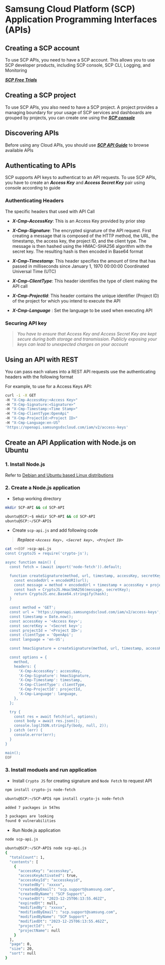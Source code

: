 # Samsung Cloud Platform (SCP) Application Programming Interfaces (APIs)

## Creating a SCP account

To use SCP APIs, you need to have a SCP account. This allows you to use SCP developer products, including SCP console, SCP CLI, Logging, and Monitoring

[***SCP Free Trials***](https://cloud.samsungsds.com/serviceportal/freetrials.html)

## Creating a SCP project

To use SCP APIs, you also need to have a SCP project. A project provides a managing boundary for your usage of SCP services and dashboards are grouped by projects, you can create one using the [***SCP console***](https://cloud.samsungsds.com/console/)

## Discovering APIs

Before using any Cloud APIs, you should use [***SCP API Guide***](https://cloud.samsungsds.com/openapiguide/) to browse available APIs

## Authenticating to APIs

SCP supports API keys to authenticat to an API requests. To use SCP APIs, you have to create an ***Access Key*** and ***Access Secret Key*** pair using console according to guide

### Authenticating Headers

The specific headers that used with API Call

- ***X-Cmp-AccessKey***: This is an Access Key provided by prior step

- ***X-Cmp-Signature***: The encrypted signature of the API request. First creating a message that is composed of the HTTP method, the URL, the timestamp, the access key, the project ID, and the client type. The message is then hashed using the HMAC-SHA256 algorithm with the secret key. The resulting hash is then encoded in Base64 format

- ***X-Cmp-Timestamp***: This header specifies the amount of time that has passed in milliseconds since January 1, 1970 00:00:00 Coordinated Universal Time (UTC)

- ***X-Cmp-ClientType***: This header identifies the type of client making the API call

- ***X-Cmp-ProjectId***: This header contains the unique identifier (Project ID) of the project for which you intend to execute the API

- ***X-Cmp-Language*** : Set the language to be used when executing API

### Securing API key

>*You have to ensure that Access Key and Access Secret Key are kept secure during both storage and transmission. Publicly exposing your keys can lead to unexpected charges on your account*

## Using an API with REST

You can pass each values into a REST API requests use the authenticating headers with the following format

For example, to use for a Access Keys API:

```Bash
curl -i -X GET
-H "X-Cmp-AccessKey:<Access Key>"
-H "X-Cmp-Signature:<Signature>"
-H "X-Cmp-Timestamp:<Time Stamp>"
-H "X-Cmp-ClientType:OpenApi"
-H "X-Cmp-ProjectId:<Project ID>"
-H "X-Cmp-Language:en-US"
'https://openapi.samsungsdscloud.com/iam/v2/access-keys'
```

## Create an API Application with Node.js on Ubuntu

### 1. Install Node.js

Refer to [Debian and Ubuntu based Linux distributions](https://github.com/nodesource/distributions#debinstall)

### 2. Create a Node.js application

- Setup working directory

```Bash
mkdir SCP-API && cd SCP-API
```

```Bash
ubuntu@SCP:~$ mkdir SCP-API && cd SCP-API
ubuntu@SCP:~/SCP-API$
```

- Create `scp-api.js` and add following code

>***Replace `<Access Key>, <Secret key>, <Project ID>`***

```Bash
cat <<EOF >scp-api.js
const CryptoJS = require('crypto-js');

async function main() {
  const fetch = (await import('node-fetch')).default;

  function createSignature(method, url, timestamp, accessKey, secretKey, projectId, clientType) {
    const encodedUrl = encodeURI(url);
    const message = method + encodedUrl + timestamp + accessKey + projectId + clientType;
    const hash = CryptoJS.HmacSHA256(message, secretKey);
    return CryptoJS.enc.Base64.stringify(hash);
  }

  const method = 'GET';
  const url = 'https://openapi.samsungsdscloud.com/iam/v2/access-keys';
  const timestamp = Date.now();
  const accessKey = '<Access Key>';
  const secretKey = '<Secret key>';
  const projectId = '<Project ID>';
  const clientType = 'OpenApi';
  const language = 'en-US';

  const hmacSignature = createSignature(method, url, timestamp, accessKey, secretKey, projectId, clientType);

  const options = {
    method,
    headers: {
      'X-Cmp-AccessKey': accessKey,
      'X-Cmp-Signature': hmacSignature,
      'X-Cmp-Timestamp': timestamp,
      'X-Cmp-ClientType': clientType,
      'X-Cmp-ProjectId': projectId,
      'X-Cmp-Language': language,
    },
  };

  try {
    const res = await fetch(url, options);
    const body = await res.json();
    console.log(JSON.stringify(body, null, 2));
  } catch (err) {
    console.error(err);
  }
}

main();
EOF
```


### 3. Install moduels and run application

- Install `Crypto JS` for creating signature and `Node Fetch` to request API

```Bash
npm install crypto-js node-fetch
```

```Bash
ubuntu@SCP:~/SCP-API$ npm install crypto-js node-fetch

added 7 packages in 547ms

3 packages are looking 
found 0 vulnerabilities
```

- Run Node.js application

```Bash
node scp-api.js
```

```Bash
ubuntu@SCP:~/SCP-API$ node scp-api.js
{
  "totalCount": 1,
  "contents": [
    {
      "accessKey": "accesskey",
      "accessKeyActivated": true,
      "accessKeyId": "accesskeyid",
      "createdBy": "xxxxx",
      "createdByEmail": "scp.support@samsung.com",
      "createdByName": "SCP Support",
      "createdDt": "2023-12-25T06:13:55.462Z",
      "expiredDt": null,
      "modifiedBy": "xxxxx",
      "modifiedByEmail": "scp.support@samsung.com",
      "modifiedByName": "SCP Support",
      "modifiedDt": "2023-12-25T06:13:55.462Z",
      "projectId": "",
      "projectName": null
    }
  ],
  "page": 0,
  "size": 20,
  "sort": null
}
```
